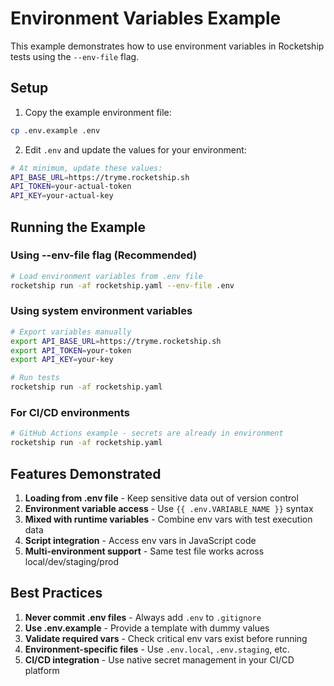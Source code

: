 # Environment Variables Example

This example demonstrates how to use environment variables in Rocketship tests using the `--env-file` flag.

## Setup

1. Copy the example environment file:
```bash
cp .env.example .env
```

2. Edit `.env` and update the values for your environment:
```bash
# At minimum, update these values:
API_BASE_URL=https://tryme.rocketship.sh
API_TOKEN=your-actual-token
API_KEY=your-actual-key
```

## Running the Example

### Using --env-file flag (Recommended)
```bash
# Load environment variables from .env file
rocketship run -af rocketship.yaml --env-file .env
```

### Using system environment variables
```bash
# Export variables manually
export API_BASE_URL=https://tryme.rocketship.sh
export API_TOKEN=your-token
export API_KEY=your-key

# Run tests
rocketship run -af rocketship.yaml
```

### For CI/CD environments
```bash
# GitHub Actions example - secrets are already in environment
rocketship run -af rocketship.yaml
```

## Features Demonstrated

1. **Loading from .env file** - Keep sensitive data out of version control
2. **Environment variable access** - Use `{{ .env.VARIABLE_NAME }}` syntax
3. **Mixed with runtime variables** - Combine env vars with test execution data
4. **Script integration** - Access env vars in JavaScript code
5. **Multi-environment support** - Same test file works across local/dev/staging/prod

## Best Practices

1. **Never commit .env files** - Always add `.env` to `.gitignore`
2. **Use .env.example** - Provide a template with dummy values
3. **Validate required vars** - Check critical env vars exist before running
4. **Environment-specific files** - Use `.env.local`, `.env.staging`, etc.
5. **CI/CD integration** - Use native secret management in your CI/CD platform